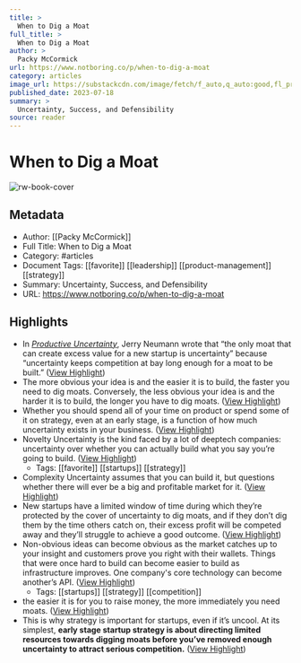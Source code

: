 ```yaml
---
title: >
  When to Dig a Moat
full_title: >
  When to Dig a Moat
author: >
  Packy McCormick
url: https://www.notboring.co/p/when-to-dig-a-moat
category: articles
image_url: https://substackcdn.com/image/fetch/f_auto,q_auto:good,fl_progressive:steep/https%3A%2F%2Fsubstack-post-media.s3.amazonaws.com%2Fpublic%2Fimages%2F1bd7b861-8e47-4c68-ab5d-77e7fb4cb264_1200x600.png
published_date: 2023-07-18
summary: >
  Uncertainty, Success, and Defensibility
source: reader
---
```

# When to Dig a Moat

![rw-book-cover](https://substackcdn.com/image/fetch/f_auto,q_auto:good,fl_progressive:steep/https%3A%2F%2Fsubstack-post-media.s3.amazonaws.com%2Fpublic%2Fimages%2F1bd7b861-8e47-4c68-ab5d-77e7fb4cb264_1200x600.png)

## Metadata
- Author: [[Packy McCormick]]
- Full Title: When to Dig a Moat
- Category: #articles
- Document Tags: [[favorite]] [[leadership]] [[product-management]] [[strategy]] 
- Summary: Uncertainty, Success, and Defensibility
- URL: https://www.notboring.co/p/when-to-dig-a-moat

## Highlights
- In *[Productive Uncertainty](https://reactionwheel.net/2020/11/productive-uncertainty.html)*, Jerry Neumann wrote that “the only moat that can create excess value for a new startup is uncertainty” because “uncertainty keeps competition at bay long enough for a moat to be built.” ([View Highlight](https://read.readwise.io/read/01hj3wqc1xv7assz6pm4y7amm2))
- The more obvious your idea is and the easier it is to build, the faster you need to dig moats. Conversely, the less obvious your idea is and the harder it is to build, the longer you have to dig moats. ([View Highlight](https://read.readwise.io/read/01hj3wqkzpxx6z9c6rxygsgcrf))
- Whether you should spend all of your time on product or spend some of it on strategy, even at an early stage, is a function of how much uncertainty exists in your business. ([View Highlight](https://read.readwise.io/read/01hj3wr1xqvegw63sk62texwgc))
- Novelty Uncertainty is the kind faced by a lot of deeptech companies: uncertainty over whether you can actually build what you say you’re going to build. ([View Highlight](https://read.readwise.io/read/01hj3wrejj80npwgff22c533k6))
    - Tags: [[favorite]] [[startups]] [[strategy]] 
- Complexity Uncertainty assumes that you can build it, but questions whether there will ever be a big and profitable market for it. ([View Highlight](https://read.readwise.io/read/01hj3wrhda6tb7cg8yj94njvez))
- New startups have a limited window of time during which they’re protected by the cover of uncertainty to dig moats, and if they don’t dig them by the time others catch on, their excess profit will be competed away and they’ll struggle to achieve a good outcome. ([View Highlight](https://read.readwise.io/read/01hj3wrv6hg328c5043ttra2m9))
- Non-obvious ideas can become obvious as the market catches up to your insight and customers prove you right with their wallets. Things that were once hard to build can become easier to build as infrastructure improves. One company's core technology can become another’s API. ([View Highlight](https://read.readwise.io/read/01hj3wt66qy8fngwxkr0xqaar4))
    - Tags: [[startups]] [[strategy]] [[competition]] 
- the easier it is for you to raise money, the more immediately you need moats. ([View Highlight](https://read.readwise.io/read/01hj3wvqcz0vay857hkqpgqyfh))
- This is why strategy is important for startups, even if it’s uncool. At its simplest, **early stage startup strategy is about directing limited resources towards digging moats before you’ve removed enough uncertainty to attract serious competition.** ([View Highlight](https://read.readwise.io/read/01hj48twmga7kzr3rw2ytq6jk8))


